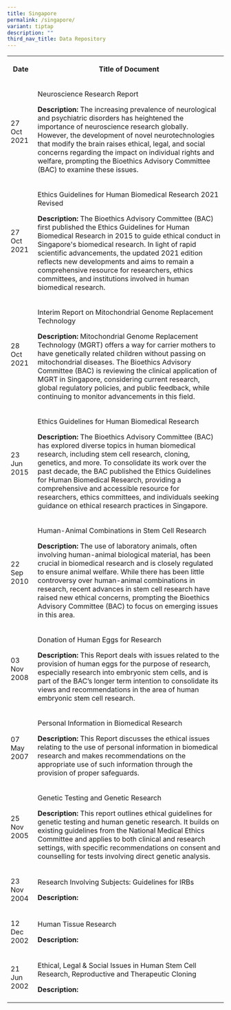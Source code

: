 ```yaml
---
title: Singapore
permalink: /singapore/
variant: tiptap
description: ""
third_nav_title: Data Repository
---
```

<table style="minWidth: 50px">
<colgroup>
<col>
<col>
</colgroup>
<tbody>
<tr>
<th rowspan="1" colspan="1">
<p>Date</p>
</th>
<th rowspan="1" colspan="1">
<p>Title of Document</p>
</th>
</tr>
<tr>
<td rowspan="1" colspan="1">
<p>27 Oct 2021</p>
</td>
<td rowspan="1" colspan="1">
<p>Neuroscience Research Report</p>
<p><strong>Description:</strong> The increasing prevalence of neurological
and psychiatric disorders has heightened the importance of neuroscience
research globally. However, the development of novel neurotechnologies
that modify the brain raises ethical, legal, and social concerns regarding
the impact on individual rights and welfare, prompting the Bioethics Advisory
Committee (BAC) to examine these issues.</p>
</td>
</tr>
<tr>
<td rowspan="1" colspan="1">
<p>27 Oct 2021</p>
</td>
<td rowspan="1" colspan="1">
<p>Ethics Guidelines for Human Biomedical Research 2021 Revised</p>
<p><strong>Description: </strong>The Bioethics Advisory Committee (BAC) first
published the Ethics Guidelines for Human Biomedical Research in 2015 to
guide ethical conduct in Singapore's biomedical research. In light of rapid
scientific advancements, the updated 2021 edition reflects new developments
and aims to remain a comprehensive resource for researchers, ethics committees,
and institutions involved in human biomedical research.</p>
</td>
</tr>
<tr>
<td rowspan="1" colspan="1">
<p>28 Oct 2021</p>
</td>
<td rowspan="1" colspan="1">
<p>Interim Report on Mitochondrial Genome Replacement Technology</p>
<p><strong>Description:</strong> Mitochondrial Genome Replacement Technology
(MGRT) offers a way for carrier mothers to have genetically related children
without passing on mitochondrial diseases. The Bioethics Advisory Committee
(BAC) is reviewing the clinical application of MGRT in Singapore, considering
current research, global regulatory policies, and public feedback, while
continuing to monitor advancements in this field.</p>
</td>
</tr>
<tr>
<td rowspan="1" colspan="1">
<p>23 Jun 2015</p>
</td>
<td rowspan="1" colspan="1">
<p>Ethics Guidelines for Human Biomedical Research</p>
<p><strong>Description:</strong> The Bioethics Advisory Committee (BAC) has
explored diverse topics in human biomedical research, including stem cell
research, cloning, genetics, and more. To consolidate its work over the
past decade, the BAC published the Ethics Guidelines for Human Biomedical
Research, providing a comprehensive and accessible resource for researchers,
ethics committees, and individuals seeking guidance on ethical research
practices in Singapore.</p>
</td>
</tr>
<tr>
<td rowspan="1" colspan="1">
<p>22 Sep 2010</p>
</td>
<td rowspan="1" colspan="1">
<p>Human-Animal Combinations in Stem Cell Research</p>
<p><strong>Description:</strong> The use of laboratory animals, often involving
human-animal biological material, has been crucial in biomedical research
and is closely regulated to ensure animal welfare. While there has been
little controversy over human-animal combinations in research, recent advances
in stem cell research have raised new ethical concerns, prompting the Bioethics
Advisory Committee (BAC) to focus on emerging issues in this area.</p>
</td>
</tr>
<tr>
<td rowspan="1" colspan="1">
<p>03 Nov 2008</p>
</td>
<td rowspan="1" colspan="1">
<p>Donation of Human Eggs for Research</p>
<p><strong>Description:</strong> This Report deals with issues related to
the provision of human eggs for the purpose of research, especially research
into embryonic stem cells, and is part of the BAC’s longer term intention
to consolidate its views and recommendations in the area of human embryonic
stem cell research.</p>
</td>
</tr>
<tr>
<td rowspan="1" colspan="1">
<p>07 May 2007</p>
</td>
<td rowspan="1" colspan="1">
<p>Personal Information in Biomedical Research</p>
<p><strong>Description:</strong> This Report discusses the ethical issues
relating to the use of personal information in biomedical research and
makes recommendations on the appropriate use of such information through
the provision of proper safeguards.</p>
</td>
</tr>
<tr>
<td rowspan="1" colspan="1">
<p>25 Nov 2005</p>
</td>
<td rowspan="1" colspan="1">
<p>Genetic Testing and Genetic Research</p>
<p><strong>Description:</strong> This report outlines ethical guidelines for
genetic testing and human genetic research. It builds on existing guidelines
from the National Medical Ethics Committee and applies to both clinical
and research settings, with specific recommendations on consent and counselling
for tests involving direct genetic analysis.</p>
</td>
</tr>
<tr>
<td rowspan="1" colspan="1">
<p>23 Nov 2004</p>
</td>
<td rowspan="1" colspan="1">
<p>Research Involving Subjects: Guidelines for IRBs</p>
<p><strong>Description: </strong>
</p>
</td>
</tr>
<tr>
<td rowspan="1" colspan="1">
<p>12 Dec 2002</p>
</td>
<td rowspan="1" colspan="1">
<p>Human Tissue Research</p>
<p><strong>Description: </strong>
</p>
</td>
</tr>
<tr>
<td rowspan="1" colspan="1">
<p>21 Jun 2002</p>
</td>
<td rowspan="1" colspan="1">
<p>Ethical, Legal &amp; Social Issues in Human Stem Cell Research, Reproductive
and Therapeutic Cloning</p>
<p><strong>Description: </strong>
</p>
</td>
</tr>
</tbody>
</table>
<p></p>